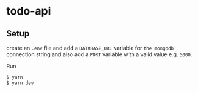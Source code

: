 # todo-api

## Setup
create an `.env` file and add a `DATABASE_URL` variable for `the mongodb` connection string and also add a `PORT` variable with a valid value e.g. `5000`. 

Run

```bash
$ yarn
$ yarn dev
```
